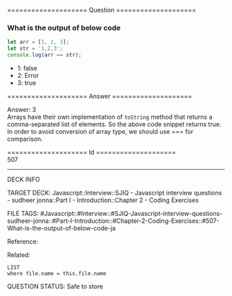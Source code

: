 ==================== Question ====================  

### What is the output of below code

```javascript
let arr = [1, 2, 3];
let str = '1,2,3';
console.log(arr == str);
```

- 1: false
- 2: Error
- 3: true  

==================== Answer ====================  

Answer: 3  
Arrays have their own implementation of `toString` method that returns a
comma-separated list of elements. So the above code snippet returns true. In
order to avoid conversion of array type, we should use === for comparison.

==================== Id ====================  
507

---

DECK INFO

TARGET DECK: Javascript::Interview::SJIQ - Javascript interview questions - sudheer jonna::Part I - Introduction::Chapter 2 - Coding Exercises

FILE TAGS: #Javascript::#Interview::#SJIQ-Javascript-interview-questions-sudheer-jonna::#Part-I-Introduction::#Chapter-2-Coding-Exercises::#507-What-is-the-output-of-below-code-ja

Reference:

Related:

```dataview
LIST
where file.name = this.file.name
```

QUESTION STATUS: Safe to store
